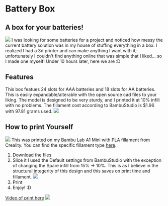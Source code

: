# Battery Box

## A box for your batteries!
![](https://hc-cdn.hel1.your-objectstorage.com/s/v3/422beb09d559ba5fc1a80547e56bb3225d610373_battery-thumb.jpg)
I was looking for some batteries for a project and noticed how messy the current battery solution was in my house of stuffing everything in a box. I realized I had a 3d printer and can make anything I want with it; unfortunately I couldn't find anything online that was simple that I liked... so I made one myself! Under 10 hours later, here we are :D

## Features
This box featues 24 slots for AAA batteries and 18 slots for AA batteries. This is easily expandable/alterable with the open source cad files to your liking. The model is designed to be very sturdy, and I printed it at 10% infill with no problems. The fillament cost according to BambuStudio is $1.96 with 97.81 grams used.
![](https://hc-cdn.hel1.your-objectstorage.com/s/v3/cd5d21c2977e0f531074c73d383aef696a52e326_screenshot_2025-07-18_at_11.47.30___pm.png)




## How to print Yourself 
![](https://hc-cdn.hel1.your-objectstorage.com/s/v3/adc7511d59689ba2bb22925923760dfe06a9810d_20250718_223513.jpg)
This was printed on my Bambu Lab A1 Mini with PLA fillament from Creality. You can find the specific fillament type [here](https://www.digikey.com/en/products/detail/creality-3d/CR-PLA-BLACK/15964819).

1. Download the files
2. Slice it
I used the Default settings from BambuStudio with the exception of changing the Spare infill from 15% -> 10%. This is as I believe in the structural integerity of this design and this saves on print time and fillament.
![](https://hc-cdn.hel1.your-objectstorage.com/s/v3/ec7d9796e972332bff93a938298e9a2b5217ddbc_screenshot_2025-07-18_at_11.33.44___pm.png)
3. Print
4. Enjoy! :D



[Video of print here](https://hc-cdn.hel1.your-objectstorage.com/s/v3/57287c0e39c69101d62bf249fc981a950bf70943_20250718_213221.mp4)
![](https://hc-cdn.hel1.your-objectstorage.com/s/v3/f5c05a91d67386b8c5409c18acf13b255ae9b383_screenshot_2025-07-18_at_5.39.13___pm.png)